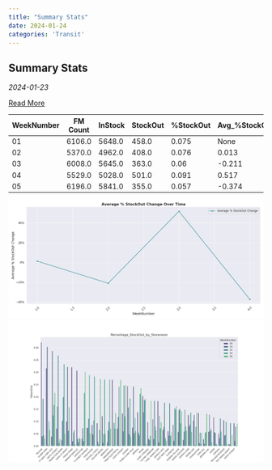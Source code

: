 ```yaml
---
title: "Summary Stats"
date: 2024-01-24
categories: 'Transit'
---
```


## Summary Stats
*2024-01-23*

[Read More](#full-content)

<div id="full-content"></div>

| WeekNumber | FM Count | InStock | StockOut | %StockOut | Avg_%StockOut_Change |
| --- | --- | --- | --- | --- | --- |
| 01 | 6106.0 | 5648.0 | 458.0 | 0.075 | None |
| 02 | 5370.0 | 4962.0 | 408.0 | 0.076 | 0.013 |
| 03 | 6008.0 | 5645.0 | 363.0 | 0.06 | -0.211 |
| 04 | 5529.0 | 5028.0 | 501.0 | 0.091 | 0.517 |
| 05 | 6196.0 | 5841.0 | 355.0 | 0.057 | -0.374 |

![Average Stockout Change Plot](/static/images/avg_stockout_change_plot.png)
![Percentage StockOut by Storeroom](/static/images/Percentage_StockOut_by_Storeroom.png)
